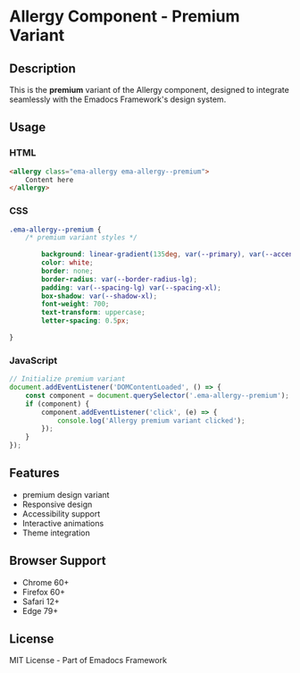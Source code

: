# Allergy Component - Premium Variant

## Description
This is the **premium** variant of the Allergy component, designed to integrate seamlessly with the Emadocs Framework's design system.

## Usage

### HTML
```html
<allergy class="ema-allergy ema-allergy--premium">
    Content here
</allergy>
```

### CSS
```css
.ema-allergy--premium {
    /* premium variant styles */
    
        background: linear-gradient(135deg, var(--primary), var(--accent));
        color: white;
        border: none;
        border-radius: var(--border-radius-lg);
        padding: var(--spacing-lg) var(--spacing-xl);
        box-shadow: var(--shadow-xl);
        font-weight: 700;
        text-transform: uppercase;
        letter-spacing: 0.5px;
    
}
```

### JavaScript
```javascript
// Initialize premium variant
document.addEventListener('DOMContentLoaded', () => {
    const component = document.querySelector('.ema-allergy--premium');
    if (component) {
        component.addEventListener('click', (e) => {
            console.log('Allergy premium variant clicked');
        });
    }
});
```

## Features
- premium design variant
- Responsive design
- Accessibility support
- Interactive animations
- Theme integration

## Browser Support
- Chrome 60+
- Firefox 60+
- Safari 12+
- Edge 79+

## License
MIT License - Part of Emadocs Framework
